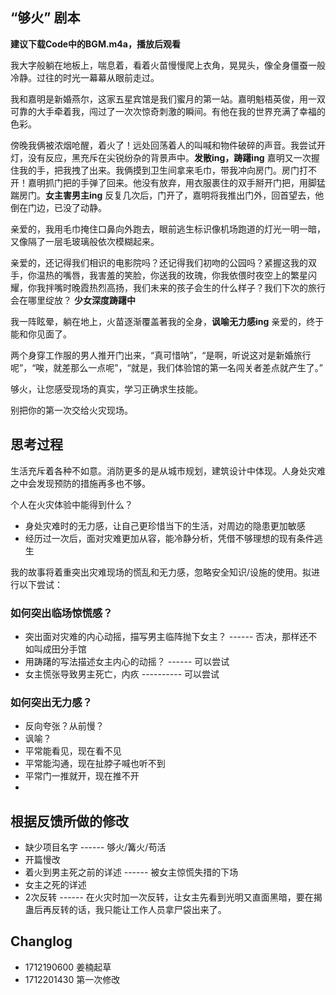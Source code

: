 ## “够火” 剧本
**建议下载Code中的BGM.m4a，播放后观看**

我大字般躺在地板上，喘息着，看着火苗慢慢爬上衣角，晃晃头，像全身僵蚕一般冷静。过往的时光一幕幕从眼前走过。

  我和嘉明是新婚燕尔，这家五星宾馆是我们蜜月的第一站。嘉明魁梧英俊，用一双可靠的大手牵着我，闯过了一次次惊奇刺激的瞬间。有他在我的世界充满了幸福的色彩。

傍晚我俩被浓烟呛醒，着火了！远处回荡着人的叫喊和物件破碎的声音。我尝试开灯，没有反应，黑充斥在尖锐纷杂的背景声中。**发散ing，踌躇ing** 嘉明又一次握住我的手，把我拽了出来。我俩摸到卫生间拿来毛巾，带我冲向房门。房门打不开！嘉明抓门把的手弹了回来。他没有放弃，用衣服裹住的双手掰开门把，用脚猛踹房门。**女主害男主ing** 反复几次后，门开了，嘉明将我推出门外，回首望去，他倒在门边，已没了动静。

 亲爱的，我用毛巾掩住口鼻向外跑去，眼前逃生标识像机场跑道的灯光一明一暗，又像隔了一层毛玻璃般依次模糊起来。

亲爱的，还记得我们相识的电影院吗？还记得我们初吻的公园吗？紧握这我的双手，你温热的嘴唇，我害羞的笑脸，你送我的玫瑰，你我依偎时夜空上的繁星闪耀，你我拌嘴时晚霞热烈高扬，我们未来的孩子会生的什么样子？我们下次的旅行会在哪里绽放？ **少女深度踌躇中**

我一阵眩晕，躺在地上，火苗逐渐覆盖著我的全身，**讽喻无力感ing** 亲爱的，终于能和你见面了。

 两个身穿工作服的男人推开门出来，“真可惜呐”，“是啊，听说这对是新婚旅行呢”，“唉，就差那么一点呢”，“就是，我们体验馆的第一名闯关者差点就产生了。”

 够火，让您感受现场的真实，学习正确求生技能。

 别把你的第一次交给火灾现场。

## 思考过程
生活充斥着各种不如意。消防更多的是从城市规划，建筑设计中体现。人身处灾难之中会发现预防的措施再多也不够。

个人在火灾体验中能得到什么？
- 身处灾难时的无力感，让自己更珍惜当下的生活，对周边的隐患更加敏感
- 经历过一次后，面对灾难更加从容，能冷静分析，凭借不够理想的现有条件逃生

我的故事将着重突出灾难现场的慌乱和无力感，忽略安全知识/设施的使用。拟进行以下尝试：
### 如何突出临场惊慌感？
-  突出面对灾难的内心动摇，描写男主临阵抛下女主？ ------   否决，那样还不如叫成田分手馆
- 用踌躇的写法描述女主内心的动摇？  ------                可以尝试
- 女主慌张导致男主死亡，内疚 ----------                  可以尝试

### 如何突出无力感？
- 反向夸张？从前慢？
- 讽喻？
- 平常能看见，现在看不见
- 平常能沟通，现在扯脖子喊也听不到
- 平常门一推就开，现在推不开
-

## 根据反馈所做的修改
- 缺少项目名字 ------ 够火/篝火/苟活
- 开篇慢改
- 着火到男主死之前的详述 ------ 被女主惊慌失措的下场
- 女主之死的详述
- 2次反转 ------ 在火灾时加一次反转，让女主先看到光明又直面黑暗，要在揭蛊后再反转的话，我只能让工作人员拿尸袋出来了。

## Changlog
- 1712190600 姜楠起草
- 1712201430 第一次修改
